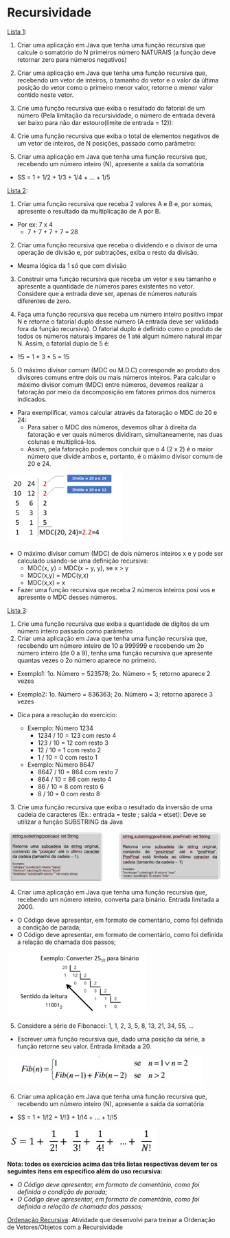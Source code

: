 # Recursividade

[Lista 1](./src/lista1/):

1. Criar uma aplicação em Java que tenha uma função recursiva que calcule o somatório do N primeiros
número NATURAIS (a função deve retornar zero para números negativos)

2. Criar uma aplicação em Java que tenha uma função recursiva que, recebendo um vetor de inteiros, o
tamanho do vetor e o valor da última posição do vetor como o primeiro menor valor, retorne o menor valor contido neste vetor.

3. Crie uma função recursiva que exiba o resultado do fatorial de um número (Pela limitação da recursividade, o número de entrada deverá ser baixo para não dar estouro(limite de entrada = 12)):

4. Crie uma função recursiva que exiba o total de elementos negativos de um vetor de inteiros, de N posições, passado como parâmetro:

5. Criar uma aplicação em Java que tenha uma função recursiva que, recebendo um número inteiro (N), apresente a saída da somatória
- SS = 1 + 1/2 + 1/3 + 1/4 + ... + 1/5


[Lista 2](./src/lista2/):

1. Criar uma função recursiva que receba 2 valores A e B e, por somas, apresente o resultado da
multiplicação de A por B.
- Por ex: 7 x 4
  - 7 + 7 + 7 + 7 = 28

2. Criar uma função recursiva que receba o dividendo e o divisor de uma operação de divisão e, por
subtrações, exiba o resto da divisão.
- Mesma lógica da 1 só que com divisão

3. Construir uma função recursiva que receba um vetor e seu tamanho e apresente a quantidade de
números pares existentes no vetor. Considere que a entrada deve ser, apenas de números naturais
diferentes de zero.

4. Faça uma função recursiva que receba um número inteiro positivo ímpar N e retorne o fatorial duplo
desse número (A entrada deve ser validada fora da função recursiva). O fatorial duplo é definido como o
produto de todos os números naturais ímpares de 1 até algum número natural ímpar N. Assim, o fatorial duplo de 5 é:
- !!5 = 1 * 3 * 5 = 15

5. O máximo divisor comum (MDC ou M.D.C) corresponde ao produto dos divisores comuns entre dois ou
mais números inteiros. Para calcular o máximo divisor comum (MDC) entre números, devemos realizar a fatoração por meio da decomposição em fatores primos dos números indicados.
- Para exemplificar, vamos calcular através da fatoração o MDC do 20 e 24:
  - Para saber o MDC dos números, devemos olhar à direita da fatoração e ver quais números dividiram, simultaneamente, nas duas colunas e multiplicá-los.
  - Assim, pela fatoração podemos concluir que o 4 (2 x 2) é o maior número que divide ambos e, portanto, é o máximo divisor comum de 20 e 24.

![alt text](image.png)

  - O máximo divisor comum (MDC) de dois números inteiros x e y pode ser calculado usando-se uma
definição recursiva:
    - MDC(x, y) = MDC(x − y, y), se x > y
    - MDC(x,y) = MDC(y,x)
    - MDC(x,x) = x
- Fazer uma função recursiva que receba 2 números inteiros posi vos e apresente o MDC desses números.



[Lista 3](./src/lista3/):

1. Crie uma função recursiva que exiba a quantidade de dígitos de um número inteiro passado como parâmetro
2. Criar uma aplicação em Java que tenha uma função recursiva que, recebendo um número inteiro de 10 a 999999 e recebendo um 2o número inteiro (de 0 a 9), tenha uma função recursiva que apresente quantas vezes o 2o número aparece no primeiro.
- Exemplo1: 1o. Número = 523578; 2o. Número = 5; retorno aparece 2 vezes
- Exemplo2: 1o. Número = 836363; 2o. Número = 3; retorno aparece 3 vezes

- Dica para a resolução do exercício:
  - Exemplo: Número 1234
    - 1234 / 10 = 123 com resto 4
    - 123 / 10 = 12 com resto 3
    - 12 / 10 = 1 com resto 2
    - 1 / 10 = 0 com resto 1
  - Exemplo: Número 8647
    - 8647 / 10 = 864 com resto 7
    - 864 / 10 = 86 com resto 4
    - 86 / 10 = 8 com resto 6
    - 8 / 10 = 0 com resto 8
3. Crie uma função recursiva que exiba o resultado da inversão de uma cadeia de caracteres
(Ex.: entrada = teste ; saída = etset): Deve se utilizar a função SUBSTRING da Java

![alt text](image-1.png)

4. Criar uma aplicação em Java que tenha uma função recursiva que, recebendo um número inteiro,
converta para binário. Entrada limitada a 2000.
- O Código deve apresentar, em formato de comentário, como foi definida a condição de parada;
- O Código deve apresentar, em formato de comentário, como foi definida a relação de chamada
dos passos;

![alt text](image-2.png)

5. Considere a série de Fibonacci:
1, 1, 2, 3, 5, 8, 13, 21, 34, 55, ...
- Escrever uma função recursiva que, dado uma posição da série, a função retorne seu valor. Entrada
limitada a 20.

![alt text](image-3.png)

6. Criar uma aplicação em Java que tenha uma função recursiva que, recebendo um número inteiro (N),
apresente a saída da somatória
- SS = 1 + 1/!2 + 1/!3 + 1/!4 + ... + 1/!5

![alt text](image-4.png)

<b>Nota: todos os exercícios acima das três listas respectivas devem ter os seguintes itens em específico além do uso recursiva: </b>
- <i> O Código deve apresentar, em formato de comentário, como foi definida a condição de parada;</i>
- <i> O Código deve apresentar, em formato de comentário, como foi definida a relação de chamada dos passos;</i>

[Ordenação Recursiva](./src/ordenacao/): Atividade que desenvolvi para treinar a Ordenação de Vetores/Objetos com a Recursividade